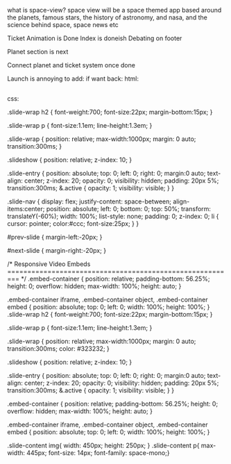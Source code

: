 what is space-view?
space view will be a space themed app based around the planets, famous stars, the history of astronomy, and nasa, and the science behind space, space news etc


Ticket Animation is Done
Index is doneish
    Debating on footer


Planet section is next

Connect planet and ticket system once done


Launch is annoying to add: if want back:
    html:
       <div class="container">
        <div class="slide-wrap " data-aos="zoom-in">
            <div class="slideshow">
                <div class="slide-entry">
                    <div class="slide-content">
                        <h2></h2>
                        <img style="float:right" src="" alt="">
                        <h4 class="mb-3"></h4>
                        <p class="text"></p>
                        <h3></h3>
                    </div>
                </div>
                <div class="slide-entry">
                    <div class="slide-content">
                        <h2></h2>
                        <img style="float:right" src="" alt="">
                        <h4 class="mb-3"></h4>
                        <p class="text"></p>
                        <h3></h3>
                    </div>
                </div>
                <div class="slide-entry">
                    <div class="slide-content">
                        <h2></h2>
                        <img style="float:right" src="" alt="">
                        <h4 class="mb-3"></h4>
                        <p class="text"></p>
                        <h3></h3>
                    </div>
                </div>
                <div class="slide-entry">
                    <div class="slide-content">
                        <h2></h2>
                        <img style="float:right" src="" alt="">
                        <h4 class="mb-3"></h4>
                        <p></p>
                        <h3></h3>
                    </div>
                </div>
                <div class="slide-entry">
                    <div class="slide-content">
                        <h2></h2>
                        <img style="float:right" src="" alt="">
                        <h4 class="mb-3"></h4>
                        <p class="text"></p>
                        <h3></h3>
                    </div>
                </div>
            </div>
        </div>
    </div>
    css:

.slide-wrap h2 {
  font-weight:700;
  font-size:22px;
  margin-bottom:15px;
}

.slide-wrap p {
  font-size:1.1em;
  line-height:1.3em;
}

.slide-wrap {
  position: relative;
    max-width:1000px;
  margin: 0 auto;
  transition:300ms;
}

.slideshow {
  position: relative;
  z-index: 10;
}

.slide-entry {
  position: absolute;
  top: 0;
  left: 0;
right: 0;
  margin:0 auto;
  text-align: center;
  z-index: 20;
  opacity: 0;
  visibility: hidden;
  padding: 20px 5%;
  transition:300ms;
&.active {
    opacity: 1;
    visibility: visible;
  }
}


.slide-nav {
  display: flex;
  justify-content: space-between;
  align-items:center;
  position: absolute;
  left: 0;
  bottom: 0;
  top: 50%;
  transform: translateY(-60%);
  width: 100%;
  list-style: none;
  padding: 0;
  z-index: 0;
  li {
    cursor: pointer;
    color:#ccc;
    font-size:25px;
  }
}

#prev-slide {
  margin-left:-20px;
}

#next-slide {
  margin-right:-20px;
}

/* Responsive Video Embeds
========================================================= */
.embed-container {
  position: relative;
  padding-bottom: 56.25%;
  height: 0;
  overflow: hidden;
  max-width: 100%;
  height: auto;
}

.embed-container iframe,
.embed-container object,
.embed-container embed {
  position: absolute;
  top: 0;
  left: 0;
  width: 100%;
  height: 100%;
}
.slide-wrap h2 {
  font-weight:700;
  font-size:22px;
  margin-bottom:15px;
}

.slide-wrap p {
  font-size:1.1em;
  line-height:1.3em;
}

.slide-wrap {
  position: relative;
    max-width:1000px;
  margin: 0 auto;
  transition:300ms;
  color: #323232;
}

.slideshow {
  position: relative;
  z-index: 10;
}

.slide-entry {
  position: absolute;
  top: 0;
  left: 0;
right: 0;
  margin:0 auto;
  text-align: center;
  z-index: 20;
  opacity: 0;
  visibility: hidden;
  padding: 20px 5%;
  transition:300ms;
&.active {
    opacity: 1;
    visibility: visible;
  }
}

.embed-container {
  position: relative;
  padding-bottom: 56.25%;
  height: 0;
  overflow: hidden;
  max-width: 100%;
  height: auto;
}

.embed-container iframe,
.embed-container object,
.embed-container embed {
  position: absolute;
  top: 0;
  left: 0;
  width: 100%;
  height: 100%;
}

.slide-content img{
    width: 450px;
    height: 250px;
}
.slide-content p{
  max-width: 445px;
  font-size: 14px;
  font-family: space-mono;}























 